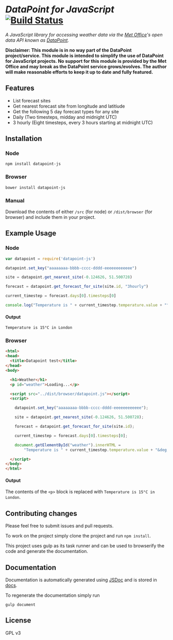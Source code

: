 # _DataPoint for JavaScript_ [![Build Status](https://travis-ci.org/jacobtomlinson/datapoint-js.svg?branch=master)](https://travis-ci.org/jacobtomlinson/datapoint-js)

_A JavaScript library for accessing weather data via the [Met Office](http://www.metoffice.gov.uk/)'s open data API
known as [DataPoint](http://www.metoffice.gov.uk/datapoint)._

__Disclaimer: This module is in no way part of the DataPoint project/service.
This module is intended to simplify the use of DataPoint for JavaScript projects.
No support for this module is provided by the Met Office and may break as the DataPoint service grows/evolves.
The author will make reasonable efforts to keep it up to date and fully featured.__

## Features
* List forecast sites
* Get nearest forecast site from longitude and latitiude
* Get the following 5 day forecast types for any site
 * Daily (Two timesteps, midday and midnight UTC)
 * 3 hourly (Eight timesteps, every 3 hours starting at midnight UTC)

## Installation

### Node

```Shell
npm install datapoint-js
```

### Browser

```Shell
bower install datapoint-js
```

### Manual

Download the contents of either `/src` (for node) or `/dist/browser` (for browser) and include them in your project.

## Example Usage

### Node

```JavaScript
var datapoint = require('datapoint-js')

datapoint.set_key("aaaaaaaa-bbbb-cccc-dddd-eeeeeeeeeeee")

site = datapoint.get_nearest_site(-0.124626, 51.500728)

forecast = datapoint.get_forecast_for_site(site.id, "3hourly")

current_timestep = forecast.days[0].timesteps[0]

console.log("Temperature is " + current_timestep.temperature.value + "°" + current_timestep.temperature.units + " in " + site.name)
```

#### Output
```
Temperature is 15°C in London
```

### Browser

```html
<html>
<head>
  <title>Datapoint test</title>
</head>
<body>

  <h1>Weather</h1>
  <p id="weather">Loading...</p>

  <script src="../dist/browser/datapoint.js"></script>
  <script>

    datapoint.set_key("aaaaaaaa-bbbb-cccc-dddd-eeeeeeeeeeee");

    site = datapoint.get_nearest_site(-0.124626, 51.500728);

    forecast = datapoint.get_forecast_for_site(site.id);

    current_timestep = forecast.days[0].timesteps[0];

    document.getElementById("weather").innerHTML =
        "Temperature is " + current_timestep.temperature.value + "&deg;" + current_timestep.temperature.units + " in " + site.name;

  </script>
</body>
</html>
```

#### Output

The contents of the `<p>` block is replaced with `Temperature is 15°C in London`.

## Contributing changes

Please feel free to submit issues and pull requests.

To work on the project simply clone the project and run `npm install`.

This project uses gulp as its task runner and can be used to browserify the code and generate the documentation.

## Documentation
Documentation is automatically generated using [JSDoc](http://usejsdoc.org/) and is stored in [docs](docs).

To regenerate the documentation simply run

```
gulp document
```

## License

GPL v3
